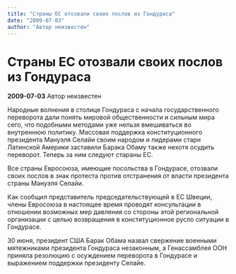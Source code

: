 ```yaml
---
title: "Cтраны ЕС отозвали своих послов из Гондураса"
date: "2009-07-03"
author: "Автор неизвестен"
---
```


# Cтраны ЕС отозвали своих послов из Гондураса

**2009-07-03** Автор неизвестен

Народные волнения в столице Гондураса с начала государственного переворота дали понять мировой общественности и сильным мира сего, что подобными методами уже нельзя вмешиваться во внутреннюю политику. Массовая поддержка конституционного президента Мануэля Селайи своим народом и лидерами старн Латинской Америки заставили Барака Обаму также нехотя осудить переворот. Теперь за ним следуют стараны ЕС.

Все страны Евросоюза, имеющие посольства в Гондурасе, отозвали своих послов в знак протеста против отстранения от власти президента страны Мануэля Селайи.

Как сообщил представитель председательствующей в ЕС Швеции, члены Евросоюза в настоящее время проводят консультации в отношении возможных мер давления со стороны этой региональной организации с целью возвращения в конституционное русло ситуации в Гондурасе.

30 июня, президент США Барак Обама назвал свержение военными мятежниками президента Гондураса незаконным, а Генассамблея ООН приняла резолюцию с осуждением переворота в Гондурасе и выражением поддержки президенту Селайе.
